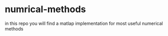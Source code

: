 # numrical-methods
in this repo you will find a matlap implementation for most useful numerical methods 
